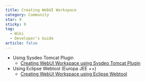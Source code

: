 ```yaml
---
title: Creating WebUI Workspace
category: Community
star: 9
sticky: 9
tag:
  - Wiki
  - Developer's Guide
article: false
---
```


- Using Sysdeo Tomcat Plugin
  - [Creating WebUI Workspace using Sysdeo Tomcat Plugin](a)
- Using Eclipse Webtool (Europa JEE ++)
  - [Creating WebUI Workspace using Eclipse Webtool](creating-webui-workspace-using-eclipse-webtool.md)
